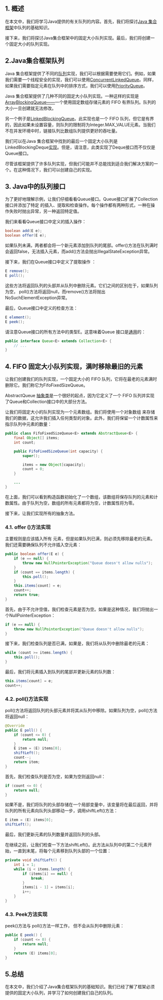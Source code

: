 ## 1. 概述

在本文中，我们将学习Java提供的有关队列的内容。首先，我们将探讨[Java 集合框架](https://docs.oracle.com/en/java/javase/18/docs/api/java.base/java/util/package-summary.html#CollectionsFramework)中队列的基础知识。

接下来，我们将探讨Java集合框架中的固定大小队列实现。最后，我们将创建一个固定大小的队列实现。

## 2.Java集合框架队列

Java 集合框架提供了不同的[队列](https://www.baeldung.com/java-queue)实现，我们可以根据需要使用它们。例如，如果我们需要一个线程安全的实现，我们可以使用[ConcurrentLinkedQueue](https://www.baeldung.com/java-concurrent-queues)。同样，如果我们需要指定元素在队列中的排序方式，我们可以使用[PriorityQueue](https://www.baeldung.com/cs/priority-queue)。

Java 集合框架提供了几种不同的固定大小队列实现。一种这样的实现是[ArrayBlockingQueue——](https://docs.oracle.com/en/java/javase/11/docs/api/java.base/java/util/concurrent/ArrayBlockingQueue.html)一个使用固定数组存储元素的 FIFO 有界队列。队列的大小一旦创建就无法修改。

另一个例子是[LinkedBlockingQueue](https://docs.oracle.com/en/java/javase/11/docs/api/java.base/java/util/concurrent/LinkedBlockingQueue.html)。此实现也是一个 FIFO 队列，但它是有界的，因此如果未设置容量，则队列的限制将为Integer.MAX_VALUE元素。当我们不在并发环境中时，链接队列比数组队列提供更好的吞吐量。

我们可以在Java 集合框架中找到的最后一个固定大小队列是LinkedBlockingDeque[实现](https://docs.oracle.com/en/java/javase/11/docs/api/java.base/java/util/concurrent/LinkedBlockingQueue.html)。但是，请注意，此类实现了Deque接口而不仅仅是 Queue接口。

尽管该框架提供了许多队列实现，但我们可能并不总能找到适合我们解决方案的一个。在这种情况下，我们可以创建自己的实现。

## 3. Java中的队列接口

为了更好地理解示例，让我们仔细看看Queue接口。Queue接口扩展了Collection接口并添加了特定 的插入、提取和检查操作。每个操作都有两种形式，一种在操作失败时抛出异常，另一种返回特定值。

我们来看看Queue接口中定义的插入操作：

```java
boolean add(E e);
boolean offer(E e);
```

如果队列未满，两者都会将一个新元素添加到队列的尾部。offer()方法在队列满时会返回false，无法插入元素，而add()方法会抛出IllegalStateException异常。

接下来，我们在Queue接口中定义了提取操作 ：

```java
E remove();
E poll();
```

这些方法将返回队列的头部并从队列中删除元素。它们之间的区别在于，如果队列为空， poll()方法将返回null，而remove()方法将抛出 NoSuchElementException异常。

最后，Queue接口中定义的检查方法：

```java
E element();
E peek();
```

请注意Queue接口的所有方法中的类型E。这意味着Queue 接口是[通用](https://www.baeldung.com/java-generics)的：

```java
public interface Queue<E> extends Collection<E> {
    // ...
}
```

## 4. FIFO 固定大小队列实现，满时移除最旧的元素

让我们创建我们的队列实现，一个固定大小的 FIFO 队列，它将在最老的元素满时删除它。我们称它为FifoFixedSizeQueue。

AbstractQueue [抽象类](https://www.baeldung.com/java-abstract-class)是一个很好的起点，因为它定义了一个 FIFO 队列并实现了Queue和Collection接口中的大部分方法。

让我们将固定大小的队列实现为一个元素数组。我们将使用一个对象数组 来存储我们的数据，这允许我们插入任何类型的对象。此外，我们将保留一个计数属性来指示队列中元素的数量：

```java
public class FifoFixedSizeQueue<E> extends AbstractQueue<E> {
    final Object[] items;
    int count;

    public FifoFixedSizeQueue(int capacity) {
        super();

        items = new Object[capacity];
        count = 0;
    }

    ...
}

```

在上面，我们可以看到构造函数初始化了一个数组，该数组将保存队列的元素和计数属性。由于队列为空，数组的所有元素都将为空，计数属性将为零。

接下来，让我们实现所有的抽象方法。

### 4.1. offer ()方法实现

主要规则是应该插入所有 元素，但是如果队列已满，则必须先移除最老的元素。我们还需要确保队列不允许插入空元素：

```java
public boolean offer(E e) {
    if (e == null) {
        throw new NullPointerException("Queue doesn't allow nulls");
    }
    if (count == items.length) {
        this.poll();
    }
    this.items[count] = e;
    count++;
    return true;
}

```

首先，由于不允许空值，我们检查元素是否为空。如果是这种情况，我们将抛出一个NullPointerException：

```java
if (e == null) {
    throw new NullPointerException("Queue doesn't allow nulls");
}

```

接下来，我们检查队列是否已满，如果是，我们将从队列中删除最老的元素：

```java
while (count >= items.length) {
    this.poll();
}

```

最后，我们将元素插入到队列的尾部并更新元素的队列数：

```java
this.items[count] = e;
count++;

```

### 4.2. poll()方法实现

poll()方法将返回队列的头部元素并将其从队列中移除。如果队列为空，poll()方法将返回null：

```java
@Override
public E poll() {
    if (count <= 0) {
        return null;
    }
    E item = (E) items[0];
    shiftLeft();
    count--;
    return item;
}

```

首先，我们检查队列是否为空，如果为空则返回null：

```java
if (count <= 0) {
    return null;
}

```

如果不是，我们将队列的头部存储在一个局部变量中，该变量将在最后返回，并将队列的所有元素向队列头部移动一步，调用shiftLeft()方法：

```java
E item = (E) items[0];
shiftLeft();
```

最后，我们更新元素的队列数量并返回队列的头部。

在继续之前，让我们检查一下方法shiftLeft()。此方法从队列中的第二个元素开始，一直到末尾，将每个元素移到队列头部的一个位置：

```java
private void shiftLeft() {
    int i = 1;
    while (i < items.length) {
        if (items[i] == null) {
            break;
        }
        items[i - 1] = items[i];
        i++;
    }
}

```

### 4.3. Peek方法实现

peek()方法与 poll()方法一样工作， 但不会从队列中删除元素：

```java
public E peek() {
    if (count <= 0) {
        return null;
    }
    return (E) items[0];
}
```

## 5.总结

在本文中，我们介绍了Java集合框架队列的基础知识。我们已经了解了框架必须提供的固定大小队列，并学习了如何创建我们自己的队列。